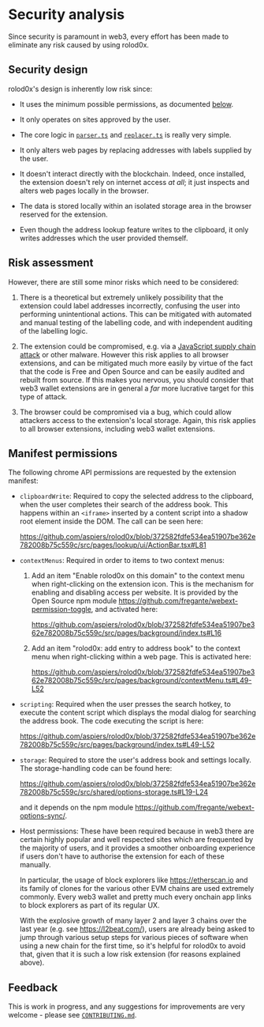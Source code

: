 # Security analysis

Since security is paramount in web3, every effort has been made to eliminate
any risk caused by using rolod0x.

## Security design

rolod0x's design is inherently low risk since:

- It uses the minimum possible permissions, as documented [below](#perms).

- It only operates on sites approved by the user.

- The core logic in [`parser.ts`](src/shared/parser.ts) and
  [`replacer.ts`](src/pages/content/replacer.ts) is really very simple.

- It only alters web pages by replacing addresses with labels supplied by
  the user.

- It doesn't interact directly with the blockchain. Indeed, once
  installed, the extension doesn't rely on internet access _at all_;
  it just inspects and alters web pages locally in the browser.

- The data is stored locally within an isolated storage area in the
  browser reserved for the extension.

- Even though the address lookup feature writes to the clipboard, it only
  writes addresses which the user provided themself.

## Risk assessment

However, there are still some minor risks which need to be considered:

1. There is a theoretical but extremely unlikely possibility that the
   extension could label addresses incorrectly, confusing the user into
   performing unintentional actions.  This can be mitigated with automated
   and manual testing of the labelling code, and with independent auditing
   of the labelling logic.

2. The extension could be compromised, e.g. via a [JavaScript supply chain
   attack](https://prophaze.com/learning/what-are-javascript-supply-chain-attacks/)
   or other malware.  However this risk applies to all browser extensions,
   and can be mitigated much more easily by virtue of the fact that the code
   is Free and Open Source and can be easily audited and rebuilt from
   source.  If this makes you nervous, you should consider that web3 wallet
   extensions are in general a *far* more lucrative target for this type of attack.

3. The browser could be compromised via a bug, which could allow attackers
   access to the extension's local storage.  Again, this risk applies to
   all browser extensions, including web3 wallet extensions.

## Manifest permissions <a name="perms"></a>

The following chrome API permissions are requested by the extension manifest:

- `clipboardWrite`: Required to copy the selected address to the
  clipboard, when the user completes their search of the address book.
  This happens within an `<iframe>` inserted by a content script into
  a shadow root element inside the DOM.  The call can be seen here:

  https://github.com/aspiers/rolod0x/blob/372582fdfe534ea51907be362e782008b75c559c/src/pages/lookup/ui/ActionBar.tsx#L81

- `contextMenus`: Required in order to items to two context menus:

  1. Add an item "Enable rolod0x on this domain" to the context menu
     when right-clicking on the extension icon.  This is the mechanism
     for enabling and disabling access per website.  It is provided by
     the Open Source npm module
     <https://github.com/fregante/webext-permission-toggle>, and
     activated here:

     https://github.com/aspiers/rolod0x/blob/372582fdfe534ea51907be362e782008b75c559c/src/pages/background/index.ts#L16

  2. Add an item "rolod0x: add entry to address book" to the context
     menu when right-clicking within a web page.  This is activated
     here:

     https://github.com/aspiers/rolod0x/blob/372582fdfe534ea51907be362e782008b75c559c/src/pages/background/contextMenu.ts#L49-L52

- `scripting`: Required when the user presses the search hotkey, to
  execute the content script which displays the modal dialog for
  searching the address book.  The code executing the script is
  here:

  https://github.com/aspiers/rolod0x/blob/372582fdfe534ea51907be362e782008b75c559c/src/pages/background/index.ts#L49-L52

- `storage`: Required to store the user's address book and settings
  locally.  The storage-handling code can be found
  here:

  https://github.com/aspiers/rolod0x/blob/372582fdfe534ea51907be362e782008b75c559c/src/shared/options-storage.ts#L19-L24

  and it depends on the npm module <https://github.com/fregante/webext-options-sync/>.

- Host permissions: These have been required because in web3 there are
  certain highly popular and well respected sites which are frequented
  by the majority of users, and it provides a smoother onboarding
  experience if users don't have to authorise the extension for each
  of these manually.

  In particular, the usage of block explorers like
  <https://etherscan.io> and its family of clones for the various
  other EVM chains are used extremely commonly.  Every web3 wallet and
  pretty much every onchain app links to block explorers as part of
  its regular UX.

  With the explosive growth of many layer 2 and layer 3 chains over
  the last year (e.g. see <https://l2beat.com/>), users are already
  being asked to jump through various setup steps for various pieces
  of software when using a new chain for the first time, so it's
  helpful for rolod0x to avoid that, given that it is such a low risk
  extension (for reasons explained above).

## Feedback

This is work in progress, and any suggestions for improvements are very welcome -
please see [`CONTRIBUTING.md`](CONTRIBUTING.md).
